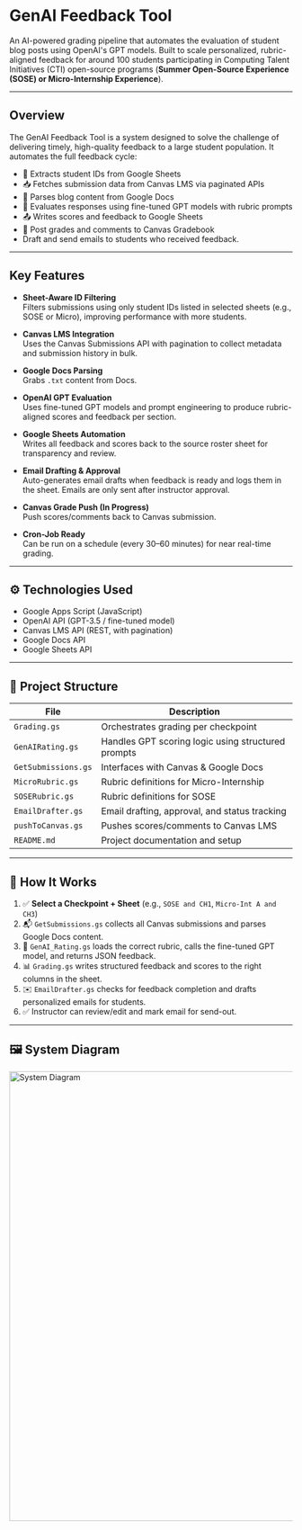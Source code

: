# GenAI Feedback Tool

An AI-powered grading pipeline that automates the evaluation of student blog posts using OpenAI's GPT models. Built to scale personalized, rubric-aligned feedback for around 100 students participating in Computing Talent Initiatives (CTI) open-source programs (**Summer Open-Source Experience (SOSE) or Micro-Internship Experience**).

---

## Overview

The GenAI Feedback Tool is a system designed to solve the challenge of delivering timely, high-quality feedback to a large student population. It automates the full feedback cycle:

- 🧾 Extracts student IDs from Google Sheets
- 📥 Fetches submission data from Canvas LMS via paginated APIs
- 📝 Parses blog content from Google Docs
- 🤖 Evaluates responses using fine-tuned GPT models with rubric prompts
- 📤 Writes scores and feedback to Google Sheets
- 🎯 Post grades and comments to Canvas Gradebook
- Draft and send emails to students who received feedback.

---

## Key Features

- **Sheet-Aware ID Filtering**  
  Filters submissions using only student IDs listed in selected sheets (e.g., SOSE or Micro), improving performance with more students.

- **Canvas LMS Integration**  
  Uses the Canvas Submissions API with pagination to collect metadata and submission history in bulk.

- **Google Docs Parsing**  
  Grabs `.txt` content from Docs.

- **OpenAI GPT Evaluation**  
  Uses fine-tuned GPT models and prompt engineering to produce rubric-aligned scores and feedback per section.

- **Google Sheets Automation**  
  Writes all feedback and scores back to the source roster sheet for transparency and review.

- **Email Drafting & Approval**  
  Auto-generates email drafts when feedback is ready and logs them in the sheet. Emails are only sent after instructor approval.

- **Canvas Grade Push (In Progress)**  
  Push scores/comments back to Canvas submission.

- **Cron-Job Ready**  
  Can be run on a schedule (every 30–60 minutes) for near real-time grading.

---

## ⚙️ Technologies Used

- Google Apps Script (JavaScript)
- OpenAI API (GPT-3.5 / fine-tuned model)
- Canvas LMS API (REST, with pagination)
- Google Docs API
- Google Sheets API

---

## 📁 Project Structure

| File | Description |
|------|-------------|
| `Grading.gs` | Orchestrates grading per checkpoint |
| `GenAIRating.gs` | Handles GPT scoring logic using structured prompts |
| `GetSubmissions.gs` | Interfaces with Canvas & Google Docs |
| `MicroRubric.gs` | Rubric definitions for Micro-Internship |
| `SOSERubric.gs` | Rubric definitions for SOSE |
| `EmailDrafter.gs` | Email drafting, approval, and status tracking |
| `pushToCanvas.gs` | Pushes scores/comments to Canvas LMS |
| `README.md` | Project documentation and setup |

---

## 🧠 How It Works

1. ✅ **Select a Checkpoint + Sheet** (e.g., `SOSE and CH1`, `Micro-Int A and CH3`)
2. 📬 `GetSubmissions.gs` collects all Canvas submissions and parses Google Docs content.
3. 🤖 `GenAI_Rating.gs` loads the correct rubric, calls the fine-tuned GPT model, and returns JSON feedback.
4. 📊 `Grading.gs` writes structured feedback and scores to the right columns in the sheet.
5. ✉️ `EmailDrafter.gs` checks for feedback completion and drafts personalized emails for students.
6. ✅ Instructor can review/edit and mark email for send-out.

---

## 🖼️ System Diagram

<img src="https://i.postimg.cc/xCzKvGtx/Gen-AIFeedback-Diagram.png" alt="System Diagram" width="800"/>
